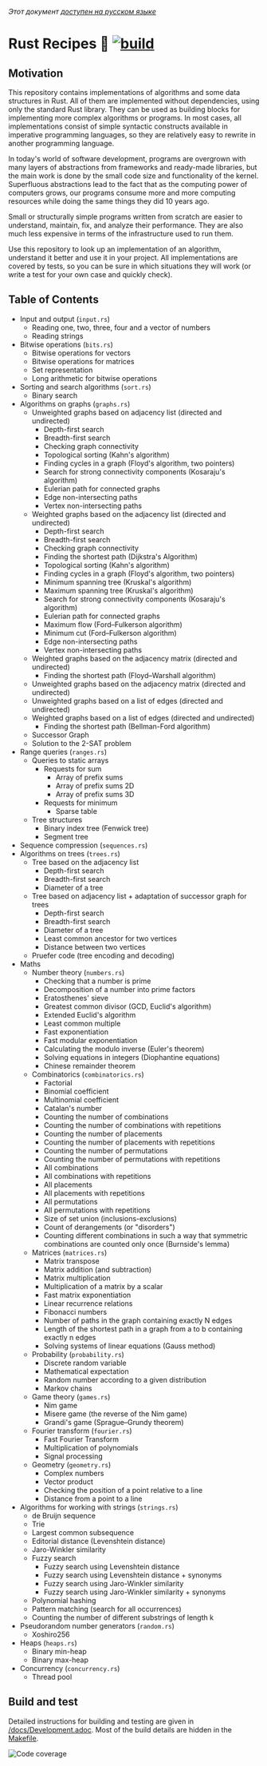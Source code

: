 _Этот документ [доступен на русском языке](/README.ru.md)_

# Rust Recipes 🍳 [![build](https://github.com/char16t/rust-recipes/actions/workflows/build.yml/badge.svg)](https://github.com/char16t/rust-recipes/actions/workflows/build.yml)

## Motivation

This repository contains implementations of algorithms and some data structures in Rust. All of them are implemented without dependencies, using only the standard Rust library. They can be used as building blocks for implementing more complex algorithms or programs. In most cases, all implementations consist of simple syntactic constructs available in imperative programming languages, so they are relatively easy to rewrite in another programming language.

In today's world of software development, programs are overgrown with many layers of abstractions from frameworks and ready-made libraries, but the main work is done by the small code size and functionality of the kernel. Superfluous abstractions lead to the fact that as the computing power of computers grows, our programs consume more and more computing resources while doing the same things they did 10 years ago.

Small or structurally simple programs written from scratch are easier to understand, maintain, fix, and analyze their performance. They are also much less expensive in terms of the infrastructure used to run them.

Use this repository to look up an implementation of an algorithm, understand it better and use it in your project. All implementations are covered by tests, so you can be sure in which situations they will work (or write a test for your own case and quickly check).

## Table of Contents

 * Input and output (`input.rs`)
   * Reading one, two, three, four and a vector of numbers
   * Reading strings
 * Bitwise operations (`bits.rs`)
   * Bitwise operations for vectors
   * Bitwise operations for matrices
   * Set representation
   * Long arithmetic for bitwise operations
 * Sorting and search algorithms (`sort.rs`)
   * Binary search
 * Algorithms on graphs (`graphs.rs`)
   * Unweighted graphs based on adjacency list (directed and undirected)
     * Depth-first search
     * Breadth-first search
     * Checking graph connectivity
     * Topological sorting (Kahn's algorithm)
     * Finding cycles in a graph (Floyd's algorithm, two pointers)
     * Search for strong connectivity components (Kosaraju's algorithm)
     * Eulerian path for connected graphs
     * Edge non-intersecting paths
     * Vertex non-intersecting paths
   * Weighted graphs based on the adjacency list (directed and undirected)
     * Depth-first search
     * Breadth-first search
     * Checking graph connectivity
     * Finding the shortest path (Dijkstra's Algorithm)
     * Topological sorting (Kahn's algorithm)
     * Finding cycles in a graph (Floyd's algorithm, two pointers)
     * Minimum spanning tree (Kruskal's algorithm)
     * Maximum spanning tree (Kruskal's algorithm)
     * Search for strong connectivity components (Kosaraju's algorithm)
     * Eulerian path for connected graphs
     * Maximum flow (Ford–Fulkerson algorithm)
     * Minimum cut (Ford–Fulkerson algorithm)
     * Edge non-intersecting paths
     * Vertex non-intersecting paths
   * Weighted graphs based on the adjacency matrix (directed and undirected)
     * Finding the shortest path (Floyd–Warshall algorithm)
   * Unweighted graphs based on the adjacency matrix (directed and undirected)
   * Unweighted graphs based on a list of edges (directed and undirected)
   * Weighted graphs based on a list of edges (directed and undirected)
     * Finding the shortest path (Bellman-Ford algorithm)
   * Successor Graph
   * Solution to the 2-SAT problem
 * Range queries (`ranges.rs`)
   * Queries to static arrays
     * Requests for sum
       * Array of prefix sums
       * Array of prefix sums 2D
       * Array of prefix sums 3D
     * Requests for minimum
       * Sparse table
   * Tree structures
      * Binary index tree (Fenwick tree)
      * Segment tree
 * Sequence compression (`sequences.rs`)
 * Algorithms on trees (`trees.rs`)
   * Tree based on the adjacency list
     * Depth-first search
     * Breadth-first search
     * Diameter of a tree
   * Tree based on adjacency list + adaptation of successor graph for trees
     * Depth-first search
     * Breadth-first search
     * Diameter of a tree
     * Least common ancestor for two vertices
     * Distance between two vertices
   * Pruefer code (tree encoding and decoding)
 * Maths
   * Number theory (`numbers.rs`)
     * Checking that a number is prime
     * Decomposition of a number into prime factors
     * Eratosthenes' sieve
     * Greatest common divisor (GСD, Euclid's algorithm)
     * Extended Euclid's algorithm
     * Least common multiple
     * Fast exponentiation
     * Fast modular exponentiation
     * Calculating the modulo inverse (Euler's theorem)
     * Solving equations in integers (Diophantine equations)
     * Chinese remainder theorem
   * Combinatorics (`combinatorics.rs`)
     * Factorial
     * Binomial coefficient
     * Multinomial coefficient
     * Catalan's number
     * Counting the number of combinations
     * Counting the number of combinations with repetitions
     * Counting the number of placements
     * Counting the number of placements with repetitions
     * Counting the number of permutations
     * Counting the number of permutations with repetitions
     * All combinations
     * All combinations with repetitions
     * All placements
     * All placements with repetitions
     * All permutations
     * All permutations with repetitions
     * Size of set union (inclusions-exclusions)
     * Count of derangements (or "disorders")
     * Counting different combinations in such a way that symmetric combinations are counted only once (Burnside's lemma)
   * Matrices (`matrices.rs`)
     * Matrix transpose
     * Matrix addition (and subtraction)
     * Matrix multiplication
     * Multiplication of a matrix by a scalar
     * Fast matrix exponentiation
     * Linear recurrence relations
     * Fibonacci numbers
     * Number of paths in the graph containing exactly N edges
     * Length of the shortest path in a graph from a to b containing exactly n edges
     * Solving systems of linear equations (Gauss method)
   * Probability (`probability.rs`)
     * Discrete random variable
     * Mathematical expectation
     * Random number according to a given distribution
     * Markov chains
   * Game theory (`games.rs`)
     * Nim game
     * Misere game (the reverse of the Nim game)
     * Grandi's game (Sprague–Grundy theorem)
   * Fourier transform (`fourier.rs`)
     * Fast Fourier Transform
     * Multiplication of polynomials
     * Signal processing
   * Geometry (`geometry.rs`)
     * Complex numbers
     * Vector product
     * Checking the position of a point relative to a line
     * Distance from a point to a line
 * Algorithms for working with strings (`strings.rs`)
   * de Bruijn sequence
   * Trie
   * Largest common subsequence
   * Editorial distance (Levenshtein distance)
   * Jaro-Winkler similarity
   * Fuzzy search
     * Fuzzy search using Levenshtein distance
     * Fuzzy search using Levenshtein distance + synonyms
     * Fuzzy search using Jaro-Winkler similarity
     * Fuzzy search using Jaro-Winkler similarity + synonyms
   * Polynomial hashing
   * Pattern matching (search for all occurrences)
   * Counting the number of different substrings of length k
 * Pseudorandom number generators (`random.rs`)
   * Xoshiro256
 * Heaps (`heaps.rs`)
   * Binary min-heap
   * Binary max-heap
 * Concurrency (`concurrency.rs`)
   * Thread pool

## Build and test

Detailed instructions for building and testing are given in [/docs/Development.adoc](/docs/Development.adoc). Most of the build details are hidden in the [Makefile](/Makefile).

![Code coverage](/docs/codecov.png "Code coverage")
